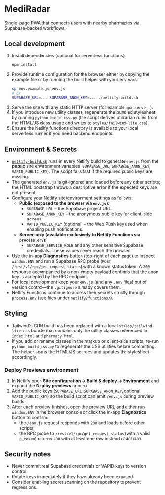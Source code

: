 # MediRadar

Single-page PWA that connects users with nearby pharmacies via Supabase-backed workflows.

## Local development

1. Install dependencies (optional for serverless functions):
   ```bash
   npm install
   ```
2. Provide runtime configuration for the browser either by copying the example file or by running the build helper with your env vars:
   ```bash
   cp env.example.js env.js
   # or
   SUPABASE_URL=... SUPABASE_ANON_KEY=... ./netlify-build.sh
   ```
3. Serve the site with any static HTTP server (for example `npx serve .`).
4. If you introduce new utility classes, regenerate the bundled stylesheet by running `python build_css.py` (the script derives utilitarian rules from the HTML/JS class usage and writes to `styles/tailwind-lite.css`).
5. Ensure the Netlify functions directory is available to your local serverless runner if you need backend endpoints.

## Environment & Secrets

- [`netlify-build.sh`](./netlify-build.sh) runs in every Netlify build to generate `env.js` from the **public** site environment variables (`SUPABASE_URL`, `SUPABASE_ANON_KEY`, `VAPID_PUBLIC_KEY`). The script fails fast if the required public keys are missing.
- The generated `env.js` is git-ignored and loaded before any other scripts; the HTML bootstrap throws a descriptive error if the expected keys are not present.
- Configure your Netlify site/environment settings as follows:
  - **Public (exposed to the browser via `env.js`):**
    - `SUPABASE_URL` – the Supabase project URL.
    - `SUPABASE_ANON_KEY` – the anonymous public key for client-side access.
    - `VAPID_PUBLIC_KEY` (optional) – the Web Push key used when enabling push notifications.
  - **Server-only (available exclusively to Netlify Functions via `process.env`):**
    - `SUPABASE_SERVICE_ROLE` and any other sensitive Supabase credentials. These values never reach the browser.
- Use the in-app **Diagnostics** button (top-right of each page) to inspect `window.ENV` and run a Supabase RPC probe (`POST /rest/v1/rpc/get_request_status`) with a known status token. A `200` response accompanied by a non-empty payload confirms that the anon key is accepted by the RPC endpoint.
- For local development keep your `env.js` (and any `.env` files) out of version control—the `.gitignore` already covers them.
- Netlify Functions continue to access their secrets strictly through `process.env` (see files under [`netlify/functions/`](./netlify/functions)).

## Styling

- Tailwind's CDN build has been replaced with a local `styles/tailwind-lite.css` bundle that contains only the utility classes referenced in `index.html` and `pharmacy.html`.
- If you add or rename classes in the markup or client-side scripts, re-run `python build_css.py` to regenerate the CSS utilities before committing. The helper scans the HTML/JS sources and updates the stylesheet accordingly.

### Deploy Previews environment

1. In Netlify open **Site configuration → Build & deploy → Environment** and expand the **Deploy previews** context.
2. Add the public keys (`SUPABASE_URL`, `SUPABASE_ANON_KEY`, optional `VAPID_PUBLIC_KEY`) so the build script can emit `/env.js` during preview builds.
3. After each preview finishes, open the preview URL and either run `window.ENV` in the browser console or click the in-app **Diagnostics** button to confirm:
   - the `/env.js` request responds with `200` and loads before other scripts;
   - the RPC probe to `/rest/v1/rpc/get_request_status` (with a valid `p_token`) returns `200` with at least one row instead of `401`/`403`.

## Security notes

- Never commit real Supabase credentials or VAPID keys to version control.
- Rotate keys immediately if they have already been exposed.
- Consider enabling secret scanning on the repository to prevent regressions.
